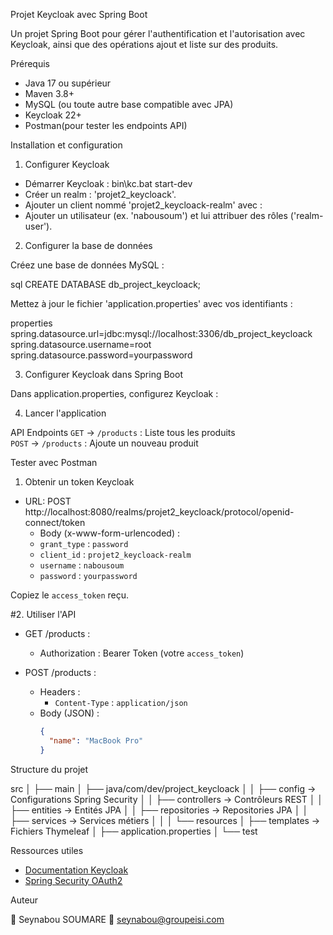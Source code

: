 Projet Keycloak avec Spring Boot

Un projet Spring Boot pour gérer l'authentification et l'autorisation avec Keycloak, ainsi que des opérations ajout et liste sur des produits.


Prérequis

- Java 17 ou supérieur
- Maven 3.8+
- MySQL (ou toute autre base compatible avec JPA)
- Keycloak 22+
- Postman(pour tester les endpoints API)


Installation et configuration


 1. Configurer Keycloak

- Démarrer Keycloak :
  bin\kc.bat start-dev
- Créer un realm : 'projet2_keycloack'.
- Ajouter un client nommé 'projet2_keycloack-realm' avec :
- Ajouter un utilisateur (ex. 'nabousoum') et lui attribuer des rôles ('realm-user').


 2. Configurer la base de données

Créez une base de données MySQL :

sql
CREATE DATABASE db_project_keycloack;

Mettez à jour le fichier 'application.properties' avec vos identifiants :

properties
spring.datasource.url=jdbc:mysql://localhost:3306/db_project_keycloack
spring.datasource.username=root
spring.datasource.password=yourpassword


 3. Configurer Keycloak dans Spring Boot

Dans application.properties, configurez Keycloak :


4. Lancer l'application


API Endpoints
`GET`    ->   `/products`       : Liste tous les produits                    
 `POST`    ->  `/products`         : Ajoute un nouveau produit                     

Tester avec Postman

1. Obtenir un token Keycloak

- URL: POST http://localhost:8080/realms/projet2_keycloack/protocol/openid-connect/token
  - Body (x-www-form-urlencoded) :
  - `grant_type` : `password`
  - `client_id` : `projet2_keycloack-realm`
  - `username` : `nabousoum`
  - `password` : `yourpassword`

Copiez le `access_token` reçu.

#2. Utiliser l'API

- GET /products :
  - Authorization : Bearer Token (votre `access_token`)

- POST /products :
  - Headers :
    - `Content-Type` : `application/json`
  - Body (JSON) :
    ```json
    {
      "name": "MacBook Pro"
    }
    ```


Structure du projet

src
│
├── main
│   ├── java/com/dev/project_keycloack
│   │   ├── config       -> Configurations Spring Security
│   │   ├── controllers  -> Contrôleurs REST
│   │   ├── entities     -> Entités JPA
│   │   ├── repositories -> Repositories JPA
│   │   ├── services     -> Services métiers
│   │
│   └── resources
│       ├── templates    -> Fichiers Thymeleaf
│       ├── application.properties
│
└── test


Ressources utiles

- [Documentation Keycloak](https://www.keycloak.org/documentation)
- [Spring Security OAuth2](https://spring.io/guides/tutorials/spring-boot-oauth2/)


Auteur

👤 Seynabou SOUMARE 
📧 seynabou@groupeisi.com 

